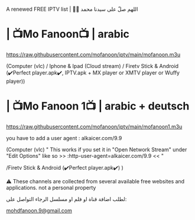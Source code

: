 A renewed FREE IPTV list 
 | 🤲🤲 اللهم صلّ على سيدنا محمد



# | 📺Mo Fanoon📺 | arabic
https://raw.githubusercontent.com/mofanoon/iptv/main/mofanoon.m3u

(Computer (vlc) / Iphone & Ipad (Cloud stream) / Firetv Stick & Android (✔️Perfect player.apk✔️, IPTV.apk + MX player or XMTV player or Wuffy player)) 

# | 📺Mo Fanoon 1📺 | arabic + deutsch 
https://raw.githubusercontent.com/mofanoon/iptv/main/mofanoon1.m3u

you have to add a user agent : alkaicer.com/9.9


(Computer (vlc) " This works if you set it in "Open Network Stream" under "Edit Options" like so >>  :http-user-agent=alkaicer.com/9.9  <<  " 

/Firetv Stick & Android (✔️Perfect player.apk✔️) )
 
 
⚠️ These channels are collected from several available free websites and applications. not a personal property 


لطلب اضافة قناة او فلم او مسلسل الرجاء التواصل على:  

mohdfanoon.9@gmail.com
